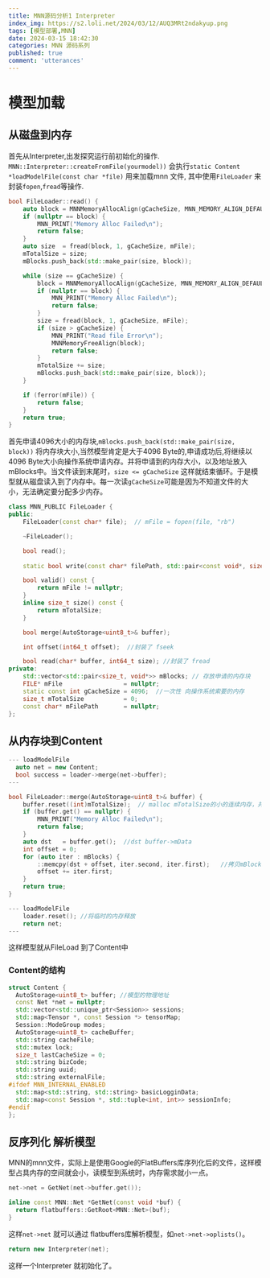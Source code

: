 ```yaml
---
title: MNN源码分析1 Interpreter
index_img: https://s2.loli.net/2024/03/12/AUQ3MRt2ndakyup.png
tags: [模型部署,MNN]
date: 2024-03-15 18:42:30
categories: MNN 源码系列
published: true
comment: 'utterances'
---
```

# 模型加载
## 从磁盘到内存
首先从Interpreter,出发探究运行前初始化的操作.
`MNN::Interpreter::createFromFile(yourmodel))`
会执行`static Content *loadModelFile(const char *file)` 用来加载mnn 文件, 其中使用`FileLoader` 来封装`fopen`,`fread`等操作.
```Cpp
bool FileLoader::read() {
    auto block = MNNMemoryAllocAlign(gCacheSize, MNN_MEMORY_ALIGN_DEFAULT);
    if (nullptr == block) {
        MNN_PRINT("Memory Alloc Failed\n");
        return false;
    }
    auto size  = fread(block, 1, gCacheSize, mFile);
    mTotalSize = size;
    mBlocks.push_back(std::make_pair(size, block));

    while (size == gCacheSize) {
        block = MNNMemoryAllocAlign(gCacheSize, MNN_MEMORY_ALIGN_DEFAULT);
        if (nullptr == block) {
            MNN_PRINT("Memory Alloc Failed\n");
            return false;
        }
        size = fread(block, 1, gCacheSize, mFile);
        if (size > gCacheSize) {
            MNN_PRINT("Read file Error\n");
            MNNMemoryFreeAlign(block);
            return false;
        }
        mTotalSize += size;
        mBlocks.push_back(std::make_pair(size, block));
    }

    if (ferror(mFile)) {
        return false;
    }
    return true;
}
```
首先申请4096大小的内存块,`mBlocks.push_back(std::make_pair(size, block))` 将内存块大小,当然模型肯定是大于4096 Byte的,申请成功后,将继续以4096 Byte大小向操作系统申请内存。并将申请到的内存大小，以及地址放入mBlocks中。当文件读到末尾时，`size <= gCacheSize` 这样就结束循环。于是模型就从磁盘读入到了内存中。每一次读`gCacheSize`可能是因为不知道文件的大小，无法确定要分配多少内存。
```Cpp
class MNN_PUBLIC FileLoader {
public:
    FileLoader(const char* file);  // mFile = fopen(file, "rb")

    ~FileLoader();

    bool read();
    
    static bool write(const char* filePath, std::pair<const void*, size_t> cacheInfo);

    bool valid() const {
        return mFile != nullptr;
    }
    inline size_t size() const {
        return mTotalSize;
    }

    bool merge(AutoStorage<uint8_t>& buffer); 

    int offset(int64_t offset);  //封装了 fseek

    bool read(char* buffer, int64_t size); //封装了 fread
private:
    std::vector<std::pair<size_t, void*>> mBlocks; // 存放申请的内存块
    FILE* mFile                 = nullptr;
    static const int gCacheSize = 4096;  //一次性 向操作系统索要的内存
    size_t mTotalSize           = 0;
    const char* mFilePath       = nullptr;
};
```
## 从内存块到Content
```Cpp
--- loadModelFile
  auto net = new Content;
  bool success = loader->merge(net->buffer);
---

bool FileLoader::merge(AutoStorage<uint8_t>& buffer) {
    buffer.reset((int)mTotalSize);  // malloc mTotalSize的小的连续内存，并将指针赋予buffer的mData，大小赋予mSize，相当于net的存模型数据的空间。
    if (buffer.get() == nullptr) {
        MNN_PRINT("Memory Alloc Failed\n");
        return false;
    }
    auto dst   = buffer.get();  //dst buffer->mData
    int offset = 0;
    for (auto iter : mBlocks) {
        ::memcpy(dst + offset, iter.second, iter.first);   //拷贝mBlocks中内存，合并到一个net的大内存中。
        offset += iter.first;
    }
    return true;
}

--- loadModelFile
    loader.reset(); //将临时的内存释放
    return net;
---

```
这样模型就从FileLoad 到了Content中
### Content的结构
```Cpp
struct Content {
  AutoStorage<uint8_t> buffer; //模型的物理地址
  const Net *net = nullptr;
  std::vector<std::unique_ptr<Session>> sessions;
  std::map<Tensor *, const Session *> tensorMap;
  Session::ModeGroup modes;
  AutoStorage<uint8_t> cacheBuffer;
  std::string cacheFile;
  std::mutex lock;
  size_t lastCacheSize = 0;
  std::string bizCode;
  std::string uuid;
  std::string externalFile;
#ifdef MNN_INTERNAL_ENABLED
  std::map<std::string, std::string> basicLogginData;
  std::map<const Session *, std::tuple<int, int>> sessionInfo;
#endif
};
```

## 反序列化 解析模型
MNN的mnn文件，实际上是使用Google的FlatBuffers库序列化后的文件，这样模型占具内存的空间就会小，读模型到系统时，内存需求就小一点。
```Cpp
net->net = GetNet(net->buffer.get());  

inline const MNN::Net *GetNet(const void *buf) {
  return flatbuffers::GetRoot<MNN::Net>(buf);
}

```
这样`net->net` 就可以通过 flatbuffers库解析模型，如`net->net->oplists()`。

```Cpp
return new Interpreter(net);
```
这样一个Interpreter 就初始化了。